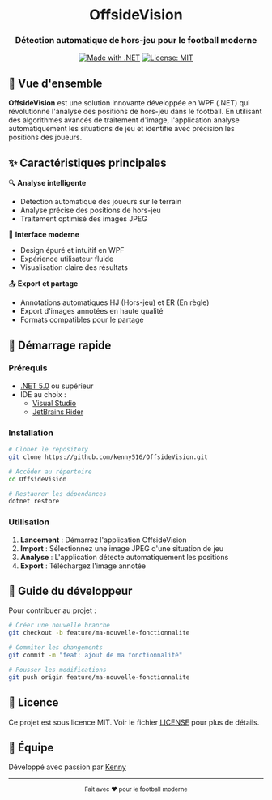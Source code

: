 <div align="center">

# OffsideVision

### Détection automatique de hors-jeu pour le football moderne

[![Made with .NET](https://img.shields.io/badge/Made%20with-.NET-512BD4?style=flat-square&logo=.net)](https://dotnet.microsoft.com/)
[![License: MIT](https://img.shields.io/badge/License-MIT-yellow.svg?style=flat-square)](https://opensource.org/licenses/MIT)

</div>

## 🎯 Vue d'ensemble

**OffsideVision** est une solution innovante développée en WPF (.NET) qui révolutionne l'analyse des positions de hors-jeu dans le football. En utilisant des algorithmes avancés de traitement d'image, l'application analyse automatiquement les situations de jeu et identifie avec précision les positions des joueurs.

## ✨ Caractéristiques principales

🔍 **Analyse intelligente**
- Détection automatique des joueurs sur le terrain
- Analyse précise des positions de hors-jeu
- Traitement optimisé des images JPEG

🎨 **Interface moderne**
- Design épuré et intuitif en WPF
- Expérience utilisateur fluide
- Visualisation claire des résultats

📤 **Export et partage**
- Annotations automatiques HJ (Hors-jeu) et ER (En règle)
- Export d'images annotées en haute qualité
- Formats compatibles pour le partage

## 🚀 Démarrage rapide

### Prérequis

- [.NET 5.0](https://dotnet.microsoft.com/download) ou supérieur
- IDE au choix :
    - [Visual Studio](https://visualstudio.microsoft.com/)
    - [JetBrains Rider](https://www.jetbrains.com/rider/)

### Installation

```bash
# Cloner le repository
git clone https://github.com/kenny516/OffsideVision.git

# Accéder au répertoire
cd OffsideVision

# Restaurer les dépendances
dotnet restore
```

### Utilisation

1. **Lancement** : Démarrez l'application OffsideVision
2. **Import** : Sélectionnez une image JPEG d'une situation de jeu
3. **Analyse** : L'application détecte automatiquement les positions
4. **Export** : Téléchargez l'image annotée

## 🔧 Guide du développeur

Pour contribuer au projet :

```bash
# Créer une nouvelle branche
git checkout -b feature/ma-nouvelle-fonctionnalite

# Commiter les changements
git commit -m "feat: ajout de ma fonctionnalité"

# Pousser les modifications
git push origin feature/ma-nouvelle-fonctionnalite
```

## 📝 Licence

Ce projet est sous licence MIT. Voir le fichier [LICENSE](LICENSE) pour plus de détails.

## 👥 Équipe

Développé avec passion par [Kenny](https://github.com/kenny516)

---

<div align="center">
  <sub>Fait avec ❤️ pour le football moderne</sub>
</div>